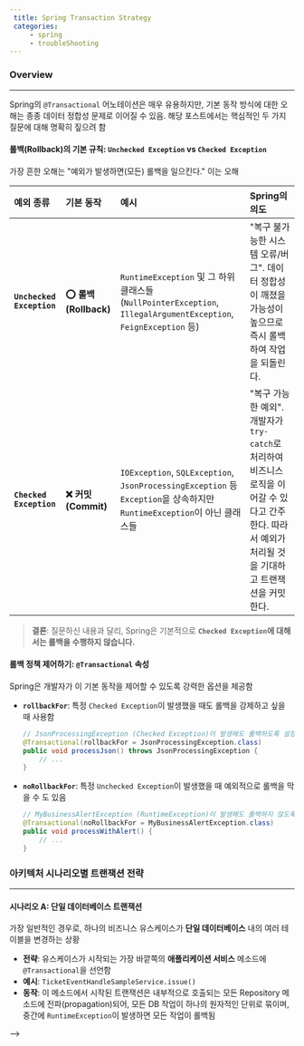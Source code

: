 ```yaml
---
 title: Spring Transaction Strategy
 categories: 
     - spring
     - troubleShooting 
---
```





### Overview
---

Spring의 `@Transactional` 어노테이션은 매우 유용하지만, 기본 동작 방식에 대한 오해는 종종 데이터 정합성 문제로 이어질 수 있음. 해당 포스트에서는 핵심적인 두 가지 질문에 대해 명확히 짚으려 함


#### 롤백(Rollback)의 기본 규칙: `Unchecked Exception` vs `Checked Exception`

가장 흔한 오해는 "예외가 발생하면(모든) 롤백을 일으킨다." 이는 오해

| 예외 종류 | 기본 동작 | 예시 | Spring의 의도 |
| :--- | :--- | :--- | :--- |
| **`Unchecked Exception`** | **⭕️ 롤백 (Rollback)** | `RuntimeException` 및 그 하위 클래스들 (`NullPointerException`, `IllegalArgumentException`, `FeignException` 등) | "복구 불가능한 시스템 오류/버그". 데이터 정합성이 깨졌을 가능성이 높으므로 즉시 롤백하여 작업을 되돌린다. |
| **`Checked Exception`** | **❌ 커밋 (Commit)** | `IOException`, `SQLException`, `JsonProcessingException` 등 `Exception`을 상속하지만 `RuntimeException`이 아닌 클래스들 | "복구 가능한 예외". 개발자가 `try-catch`로 처리하여 비즈니스 로직을 이어갈 수 있다고 간주한다. 따라서 예외가 처리될 것을 기대하고 트랜잭션을 커밋한다. |

> **결론**: 질문하신 내용과 달리, Spring은 기본적으로 **`Checked Exception`에 대해서는 롤백을 수행하지 않습니다.**

#### 롤백 정책 제어하기: `@Transactional` 속성

Spring은 개발자가 이 기본 동작을 제어할 수 있도록 강력한 옵션을 제공함
-   **`rollbackFor`**: 특정 `Checked Exception`이 발생했을 때도 롤백을 강제하고 싶을 때 사용함
    ```java
    // JsonProcessingException (Checked Exception)이 발생해도 롤백하도록 설정
    @Transactional(rollbackFor = JsonProcessingException.class)
    public void processJson() throws JsonProcessingException {
        // ...
    }
    ```

-   **`noRollbackFor`**: 특정 `Unchecked Exception`이 발생했을 때 예외적으로 롤백을 막을 수 도 있음
    ```java
    // MyBusinessAlertException (RuntimeException)이 발생해도 롤백하지 않도록 설정
    @Transactional(noRollbackFor = MyBusinessAlertException.class)
    public void processWithAlert() {
        // ...
    }
    ```

### 아키텍처 시나리오별 트랜잭션 전략
---

#### 시나리오 A: 단일 데이터베이스 트랜잭션

가장 일반적인 경우로, 하나의 비즈니스 유스케이스가 **단일 데이터베이스** 내의 여러 테이블을 변경하는 상황

-   **전략**: 유스케이스가 시작되는 가장 바깥쪽의 **애플리케이션 서비스** 메소드에 `@Transactional`을 선언함
-   **예시**: `TicketEventHandleSampleService.issue()`
-   **동작**: 이 메소드에서 시작된 트랜잭션은 내부적으로 호출되는 모든 Repository 메소드에 전파(propagation)되어, 모든 DB 작업이 하나의 원자적인 단위로 묶이며, 중간에 `RuntimeException`이 발생하면 모든 작업이 롤백됨










<!-- #### 시나리오 B: 분산 환경과 Saga 패턴 -->
<!---->
<!-- `ticketPreparationFeignClient.publishEvent()`처럼 **외부 시스템을 네트워크로 호출**하는 작업이 포함된 경우, 단일 DB 트랜잭션으로 묶을 수 없습니다. 이때 **Saga 패턴**이 필요합니다. -->
<!---->
<!-- -   **Saga 패턴이란?**: 하나의 거대한 분산 트랜잭션 대신, 여러 개의 **로컬 트랜잭션(Local Transaction)**과 **보상 트랜잭션(Compensating Transaction)**으로 이루어진 비즈니스 프로세스입니다. -->
<!---->
<!-- -   **`TicketEventHandleSampleService`의 흐름 (Orchestration Saga)**: -->
<!--     1.  **[Local Transaction 1]** `ticketEventCommandComponent.generateTicketEvents()`: 이벤트들을 생성하고 DB에 저장 후 **커밋**. -->
<!--     2.  **[외부 시스템 호출]** `ticketPreparationFeignClient.publishEvent()`: 외부 메시지 브로커로 이벤트 발행. -->
<!--     3.  **[Local Transaction 2]** `ticketEventCommandComponent.leftSentEventHistory()`: 발행 결과를 DB에 저장 후 **커밋**. -->
<!---->
<!-- -   **실패 시나리오**: 만약 2번 단계(외부 호출)에서 실패하면 어떻게 될까요? 1번 단계는 이미 커밋되었으므로 되돌릴 수 없습니다. 이때 **보상 트랜잭션**이 필요합니다. -->
<!--     -   **보상 트랜잭션**: 1번 단계의 작업을 취소하는 로직(예: `cancelTicketEvents()`)을 명시적으로 호출하여 데이터의 최종 일관성을 맞춰줍니다. -->
<!---->
<!-- ### 3. 문제 해결: FeignException 발생 시 롤백 회피 전략 -->
<!---->
<!-- 이제 현재 겪고 계신 문제에 대한 구체적인 해결책입니다. -->
<!---->
<!-- #### 3-1. 문제 분석 -->
<!---->
<!-- -   **상황**: `publishAndRecordHistory` 메소드를 호출하는 상위 서비스(`TicketEventPublisher`)에 `@Transactional`이 걸려있다고 가정해 보겠습니다. -->
<!-- -   **흐름**: -->
<!--     1.  트랜잭션이 시작됩니다. -->
<!--     2.  `try` 블록에서 `FeignException` (`RuntimeException`)이 발생합니다. -->
<!--     3.  Spring 트랜잭션 관리자는 이 트랜잭션을 **"롤백 전용(rollback-only)"**으로 표시합니다. -->
<!--     4.  `catch` 블록이 실행됩니다. -->
<!--     5.  `finally` 블록에서 `leftSentEventHistory`가 호출되어 DB에 히스토리를 **INSERT/UPDATE** 하려고 시도합니다. -->
<!--     6.  메소드가 종료되는 시점에, 트랜잭션이 "롤백 전용"으로 표시되었기 때문에 **`leftSentEventHistory`가 수행한 DB 작업까지 포함하여 모든 것이 롤백됩니다.** -->
<!---->
<!-- 결과적으로, 히스토리 기록이 DB에 남지 않게 됩니다. -->
<!---->
<!-- #### 3-2. 해결책: 트랜잭션 분리 (`Propagation.REQUIRES_NEW`) -->
<!---->
<!-- 이 문제를 해결하려면 **"히스토리 기록"** 작업을 **기존 트랜잭션과 완전히 분리된 새로운 트랜잭션**에서 실행해야 합니다. -->
<!---->
<!-- -   **`@Transactional(propagation = Propagation.REQUIRES_NEW)`**: 이 옵션은 다음과 같이 동작합니다. -->
<!--     1.  메소드가 호출되면, **기존에 진행 중이던 트랜잭션을 잠시 보류(suspend)**합니다. -->
<!--     2.  **완전히 새로운 트랜잭션을 시작**합니다. -->
<!--     3.  메소드 로직을 실행합니다. 성공하면 **새로운 트랜잭션만 커밋**합니다. 실패하면 롤백합니다. -->
<!--     4.  메소드가 종료되면, 보류했던 **원래 트랜잭션을 다시 재개(resume)**합니다. -->
<!---->
<!-- 이를 통해, 원래 트랜잭션이 롤백되더라도, 히스토리 기록을 위한 새로운 트랜잭션은 독립적으로 커밋될 수 있습니다. -->
<!---->
<!-- #### 3-3. 구현 방법 -->
<!---->
<!-- 이 로직을 구현하려면 **반드시 별도의 Bean으로 분리**해야 합니다. Spring의 트랜잭션은 AOP 프록시를 통해 동작하므로, 같은 클래스 내의 메소드를 호출하면 트랜잭션 전파가 적용되지 않기 때문입니다. -->
<!---->
<!-- 1.  **히스토리 기록을 전담하는 새로운 컴포넌트 생성** -->
<!--     ```java -->
<!--     // TicketEventHistoryCommandComponent.java -->
<!--     @Component -->
<!--     @RequiredArgsConstructor -->
<!--     public class TicketEventHistoryCommandComponent { -->
<!--         private final TicketEventRepository ticketEventRepository; -->
<!---->
<!--         @Transactional(propagation = Propagation.REQUIRES_NEW) // <-- 핵심! -->
<!--         public void recordEventHistory(String eventNo, String status, String errorMessage) { -->
<!--             // 이 로직은 항상 새로운 트랜잭션에서 실행됩니다. -->
<!--             ticketEventRepository.createEventRotateDetail(..., status, errorMessage); -->
<!--         } -->
<!--     } -->
<!--     ``` -->
<!---->
<!-- 2.  **`TicketEventPublisher` 수정** -->
<!--     ```java -->
<!--     // TicketEventPublisher.java -->
<!--     @Component -->
<!--     @RequiredArgsConstructor -->
<!--     public class TicketEventPublisher { -->
<!--         // ... 기존 의존성 -->
<!--         private final TicketEventHistoryCommandComponent historyCommandComponent; // 새로운 의존성 주입 -->
<!---->
<!--         private void publishAndRecordHistory(AsyncMessageRequest request) { -->
<!--             // ... try-catch 로직 ... -->
<!---->
<!--             } catch (FeignException e) { -->
<!--                 // ... -->
<!--             } finally { -->
<!--                 // 기존 트랜잭션의 성공/실패 여부와 관계없이, -->
<!--                 // 이 메소드는 항상 독립적인 새 트랜잭션에서 실행되어 커밋됩니다. -->
<!--                 historyCommandComponent.recordEventHistory(eventNo, status, errorMessage); -->
<!--             } -->
<!--         } -->
<!--     } -->
<!--     ``` -->



































<!-- ### @Transactional  -->
<!-- 해당 애노테이션으로 DB의 트랜잭션을 이용해 <br> -->
<!-- 타임아웃을 설정하거나 읽을수 있게만 설정 혹은 롤백을 설정 할 수 있음 <br> -->
<!-- 추가로 Transaction을 위한 관리자 또한 설정이 가능 <br> -->
<!---->
<!-- #### Detail - Trasnactional  -->
<!-- 트랜잭션의 핸들링 -->
<!-- 바이트 코드를 조작해 행을 생성하거나, 커밋, 롤백할 때 바이트코드를 조작해 관리가 가능 함 -->
<!---->
<!-- <!-- 프록시 안에서는 스프링이 내부메소드에서는 호출을 무시 --> -->
<!-- @Trasnactional 애노테이션 선언시, 스프링은 트랜잭션 관리에 해당메소드를 감싸게됨 -->
<!---->
<!---->
<!-- ### Usage -->
<!-- interface, class, method 에 선언 가능 -->
<!-- 선언시, 스프링(?)이 우선순위를 오름차순으로 재정의 -->
<!-- 스프링은 클래스 수준의 애노테이션을  -->
<!-- 클래스에 애노테이션을 설정 할 경우, 스프링이 해당 클래스 내부에 public인 method들에 해당 애노테이션을 할당 -->
<!-- 하지만, 개발자가 private 혹은 protected 레벨의 method에도 실수로 할당할지라도 스프링은 무시함 -->
<!---->
<!-- !인터페이스에 할당하는것은 권고되지않음 but @Repository 애노테이션이 달린 interface 에서는 예외(with spring Data) -->
<!---->
<!---->
<!-- PlatformTransactionManager 인터페이스를 기븐으로 매니징을 진행.  -->
<!-- 트랜잭션 관리 메커니즘을 지원 like JDBC, JPA ...  -->
<!-- spring boot 에선 기본적으로 DataSrouceTransactionManager 을 통해관리를 진행 (Single DataSource 일때 기준) -->
<!---->
<!-- In Spring Boot, the default transaction management strategy is based on the `PlatformTransactionManager` interface, which provides support for various transaction management mechanisms such as JDBC, JPA, JTA, etc. By default, Spring Boot uses the `DataSourceTransactionManager` for managing transactions when working with a single data source. -->
<!-- If you want to use JTA (Java Transaction API) for distributed transactions involving multiple transactional resources (such as multiple databases or JMS queues), you can configure Spring Boot to use JTA by adding the necessary dependencies and configuration. -->
<!-- To enable JTA in Spring Boot, you typically need to do the following: -->
<!-- 1. Add the necessary JTA dependencies to your project. For example, you can use Atomikos, Bitronix, or Narayana as JTA providers. -->
<!-- 2. Configure the JTA transaction manager in your Spring Boot application. This involves setting up the JTA transaction manager bean and configuring it to handle distributed transactions. -->
<!-- 3. Update your application properties or configuration to use JTA for transaction management. -->
<!-- By default, Spring Boot does not use JTA for transaction management, but you can configure it to use JTA if your application requires distributed transactions. -->
<!---->
<!---->
<!-- ### 주의사항 -->
<!---->
<!---->
<!---->
<!-- ### reference -->
<!-- https://www.baeldung.com/spring-transactional-propagation-isolation -->
